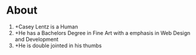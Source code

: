 About
========

<ol>
  <li>+Casey Lentz is a Human</li>
  <li>+He has a Bachelors Degree in Fine Art with a emphasis in Web Design and Development</li>
  <li>+He is double jointed in his thumbs</li>
</ol>

